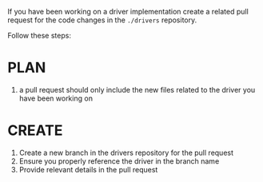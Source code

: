If you have been working on a driver implementation create a related pull request for the code changes in the `./drivers` repository.

Follow these steps:

# PLAN

1. a pull request should only include the new files related to the driver you have been working on

# CREATE

1. Create a new branch in the drivers repository for the pull request
2. Ensure you properly reference the driver in the branch name
3. Provide relevant details in the pull request
